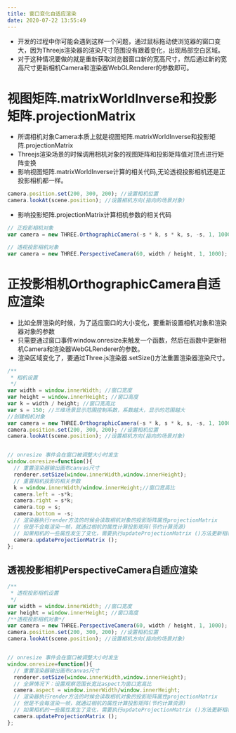 ```yaml
---
title: 窗口变化自适应渲染
date: 2020-07-22 13:55:49
---
```


* 开发的过程中你可能会遇到这样一个问题，通过鼠标拖动使浏览器的窗口变大，因为Threejs渲染器的渲染尺寸范围没有跟着变化，出现局部空白区域。
* 对于这种情况要做的就是重新获取浏览器窗口新的宽高尺寸，然后通过新的宽高尺寸更新相机Camera和渲染器WebGLRenderer的参数即可。

# 视图矩阵.matrixWorldInverse和投影矩阵.projectionMatrix

* 所谓相机对象Camera本质上就是视图矩阵.matrixWorldInverse和投影矩阵.projectionMatrix
* Threejs渲染场景的时候调用相机对象的视图矩阵和投影矩阵值对顶点进行矩阵变换
* 影响视图矩阵.matrixWorldInverse计算的相关代码,无论透视投影相机还是正投影相机都一样。

```js
camera.position.set(200, 300, 200); //设置相机位置
camera.lookAt(scene.position); //设置相机方向(指向的场景对象)
```

* 影响投影矩阵.projectionMatrix计算相机参数的相关代码

```js
// 正投影相机对象
var camera = new THREE.OrthographicCamera(-s * k, s * k, s, -s, 1, 1000);

// 透视投影相机对象
var camera = new THREE.PerspectiveCamera(60, width / height, 1, 1000);
```

# 正投影相机OrthographicCamera自适应渲染

* 比如全屏渲染的时候，为了适应窗口的大小变化，要重新设置相机对象和渲染器对象的参数
* 只需要通过窗口事件window.onresize来触发一个函数，然后在函数中更新相机Camera和渲染器WebGLRenderer的参数。
* 渲染区域变化了，要通过Three.js渲染器.setSize()方法重置渲染器渲染尺寸。

```js
/**
 * 相机设置
 */
var width = window.innerWidth; //窗口宽度
var height = window.innerHeight; //窗口高度
var k = width / height; //窗口宽高比
var s = 150; //三维场景显示范围控制系数，系数越大，显示的范围越大
//创建相机对象
var camera = new THREE.OrthographicCamera(-s * k, s * k, s, -s, 1, 1000);
camera.position.set(200, 300, 200); //设置相机位置
camera.lookAt(scene.position); //设置相机方向(指向的场景对象)


// onresize 事件会在窗口被调整大小时发生
window.onresize=function(){
  // 重置渲染器输出画布canvas尺寸
  renderer.setSize(window.innerWidth,window.innerHeight);
  // 重置相机投影的相关参数
  k = window.innerWidth/window.innerHeight;//窗口宽高比
  camera.left = -s*k;
  camera.right = s*k;
  camera.top = s;
  camera.bottom = -s;
  // 渲染器执行render方法的时候会读取相机对象的投影矩阵属性projectionMatrix
  // 但是不会每渲染一帧，就通过相机的属性计算投影矩阵(节约计算资源)
  // 如果相机的一些属性发生了变化，需要执行updateProjectionMatrix ()方法更新相机的投影矩阵
  camera.updateProjectionMatrix ();
};
```
## 透视投影相机PerspectiveCamera自适应渲染

```js
/**
 * 透视投影相机设置
 */
var width = window.innerWidth; //窗口宽度
var height = window.innerHeight; //窗口高度
/**透视投影相机对象*/
var camera = new THREE.PerspectiveCamera(60, width / height, 1, 1000);
camera.position.set(200, 300, 200); //设置相机位置
camera.lookAt(scene.position); //设置相机方向(指向的场景对象)


// onresize 事件会在窗口被调整大小时发生
window.onresize=function(){
  // 重置渲染器输出画布canvas尺寸
  renderer.setSize(window.innerWidth,window.innerHeight);
  // 全屏情况下：设置观察范围长宽比aspect为窗口宽高比
  camera.aspect = window.innerWidth/window.innerHeight;
  // 渲染器执行render方法的时候会读取相机对象的投影矩阵属性projectionMatrix
  // 但是不会每渲染一帧，就通过相机的属性计算投影矩阵(节约计算资源)
  // 如果相机的一些属性发生了变化，需要执行updateProjectionMatrix ()方法更新相机的投影矩阵
  camera.updateProjectionMatrix ();
};
```
